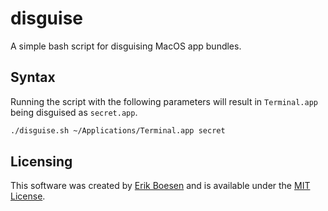 # disguise
A simple bash script for disguising MacOS app bundles.

## Syntax
Running the script with the following parameters will result in `Terminal.app` being disguised as `secret.app`.
```sh
./disguise.sh ~/Applications/Terminal.app secret
```

## Licensing
This software was created by [Erik Boesen](https://github.com/ErikBoesen) and is available under the [MIT License](LICENSE).
